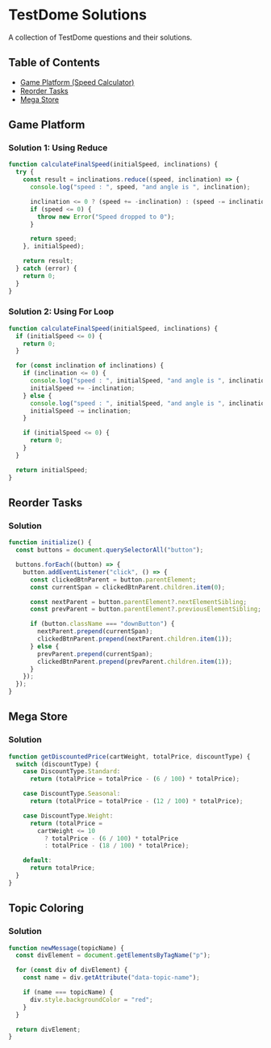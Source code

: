 # TestDome Solutions

A collection of TestDome questions and their solutions.

## Table of Contents

- [Game Platform (Speed Calculator)](#game-platform)
- [Reorder Tasks](#reorder-tasks)
- [Mega Store](#mega-store)
<!-- Add more questions as they come -->

## Game Platform

### Solution 1: Using Reduce

```javascript
function calculateFinalSpeed(initialSpeed, inclinations) {
  try {
    const result = inclinations.reduce((speed, inclination) => {
      console.log("speed : ", speed, "and angle is ", inclination);

      inclination <= 0 ? (speed += -inclination) : (speed -= inclination);
      if (speed <= 0) {
        throw new Error("Speed dropped to 0");
      }

      return speed;
    }, initialSpeed);

    return result;
  } catch (error) {
    return 0;
  }
}
```

### Solution 2: Using For Loop

```javascript
function calculateFinalSpeed(initialSpeed, inclinations) {
  if (initialSpeed <= 0) {
    return 0;
  }

  for (const inclination of inclinations) {
    if (inclination <= 0) {
      console.log("speed : ", initialSpeed, "and angle is ", inclination);
      initialSpeed += -inclination;
    } else {
      console.log("speed : ", initialSpeed, "and angle is ", inclination);
      initialSpeed -= inclination;
    }

    if (initialSpeed <= 0) {
      return 0;
    }
  }

  return initialSpeed;
}
```

## Reorder Tasks

### Solution

```javascript
function initialize() {
  const buttons = document.querySelectorAll("button");

  buttons.forEach((button) => {
    button.addEventListener("click", () => {
      const clickedBtnParent = button.parentElement;
      const currentSpan = clickedBtnParent.children.item(0);

      const nextParent = button.parentElement?.nextElementSibling;
      const prevParent = button.parentElement?.previousElementSibling;

      if (button.className === "downButton") {
        nextParent.prepend(currentSpan);
        clickedBtnParent.prepend(nextParent.children.item(1));
      } else {
        prevParent.prepend(currentSpan);
        clickedBtnParent.prepend(prevParent.children.item(1));
      }
    });
  });
}
```

## Mega Store

### Solution

```javascript
function getDiscountedPrice(cartWeight, totalPrice, discountType) {
  switch (discountType) {
    case DiscountType.Standard:
      return (totalPrice = totalPrice - (6 / 100) * totalPrice);

    case DiscountType.Seasonal:
      return (totalPrice = totalPrice - (12 / 100) * totalPrice);

    case DiscountType.Weight:
      return (totalPrice =
        cartWeight <= 10
          ? totalPrice - (6 / 100) * totalPrice
          : totalPrice - (18 / 100) * totalPrice);

    default:
      return totalPrice;
  }
}
```

## Topic Coloring

### Solution

```javascript
function newMessage(topicName) {
  const divElement = document.getElementsByTagName("p");

  for (const div of divElement) {
    const name = div.getAttribute("data-topic-name");

    if (name === topicName) {
      div.style.backgroundColor = "red";
    }
  }

  return divElement;
}
```
